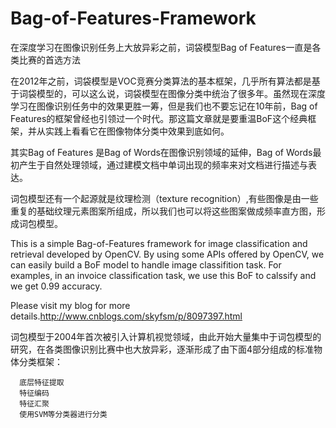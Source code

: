 # Bag-of-Features-Framework 

在深度学习在图像识别任务上大放异彩之前，词袋模型Bag of Features一直是各类比赛的首选方法

在2012年之前，词袋模型是VOC竞赛分类算法的基本框架，几乎所有算法都是基于词袋模型的，可以这么说，词袋模型在图像分类中统治了很多年。虽然现在深度学习在图像识别任务中的效果更胜一筹，但是我们也不要忘记在10年前，Bag of Features的框架曾经也引领过一个时代。那这篇文章就是要重温BoF这个经典框架，并从实践上看看它在图像物体分类中效果到底如何。

其实Bag of Features 是Bag of Words在图像识别领域的延伸，Bag of Words最初产生于自然处理领域，通过建模文档中单词出现的频率来对文档进行描述与表达。

词包模型还有一个起源就是纹理检测（texture recognition）,有些图像是由一些重复的基础纹理元素图案所组成，所以我们也可以将这些图案做成频率直方图，形成词包模型。

This is a simple Bag-of-Features framework for image classification and retrieval developed by OpenCV.
By using some APIs offered by OpenCV, we can easily build a BoF model to handle image classifition task. 
For examples, in an invoice classification task, we use this BoF to calssify and we get 0.99 accuracy.


Please visit my blog for more details.http://www.cnblogs.com/skyfsm/p/8097397.html

词包模型于2004年首次被引入计算机视觉领域，由此开始大量集中于词包模型的研究，在各类图像识别比赛中也大放异彩，逐渐形成了由下面4部分组成的标准物体分类框架：

      底层特征提取
      特征编码
      特征汇聚
      使用SVM等分类器进行分类
